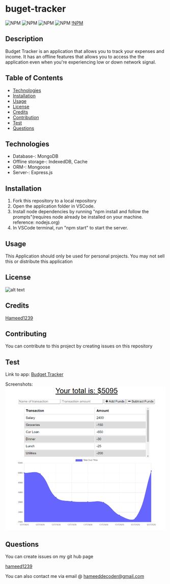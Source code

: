 # buget-tracker

![NPM](https://img.shields.io/badge/license-MIT-green) ![NPM](https://img.shields.io/github/followers/hameed1239?style=social) ![NPM](https://img.shields.io/github/languages/top/hameed1239/budget-tracker) ![NPM](https://img.shields.io/github/languages/count/hameed1239/budget-tracker) [!NPM](https://img.shields.io/website?down_color=red&down_message=offline&up_color=green&up_message=online&url=https%3A%2F%2Fbudget-tracker-hameed1239.herokuapp.com%2F)

## Description

Budget Tracker is an application that allows you to track your expenses and income. It has an offline features that allows you to access the the application even when you're experiencing low or down network signal.

## Table of Contents

* [Technologies](#technologies)
* [Installation](#installation)
* [Usage](#usage)
* [License](#license)
* [Credits](#credits)
* [Contribution](#contribution)
* [Test](#test)
* [Questions](#questions)

## Technologies

* Database-: MongoDB
* Offline storage-: IndexedDB, Cache
* ORM-: Mongoose
* Server-: Express.js

## Installation

1. Fork this repository to a local repository
2. Open the application folder in VSCode.
3. Install node dependencies by running "npm install and follow the prompts"(requires node already be installed on your machine. reference: nodejs.org)
4. In VSCode terminal, run "npm start" to start the server.

## Usage

This Application should only be used for personal projects. You may not sell this or distribute this application

## License

![alt text](https://img.shields.io/badge/license-MIT-blueviolet?style=for-the-badge&logo=appveyor "license badge")

## Credits

[Hameed1239](https://github.com/hameed1239)

## Contributing

You can contribute to this project by creating issues on this repository

## Test

Link to app: [Budget Tracker](https://budget-tracker-hameed1239.herokuapp.com/)

Screenshots:
![Screenshot](/public/assets/images/Capture1.PNG)

## Questions

You can create issues on my git hub page

[hameed1239](https://github.com/hameed1239)

You can also contact me via email @ hameeddecoder@gmail.com
